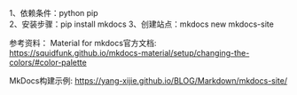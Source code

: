 1、依赖条件：python  pip  
2、安装步骤：pip install mkdocs
3、创建站点：mkdocs new mkdocs-site



参考资料：
Material for mkdocs官方文档:
https://squidfunk.github.io/mkdocs-material/setup/changing-the-colors/#color-palette

MkDocs构建示例:
https://yang-xijie.github.io/BLOG/Markdown/mkdocs-site/
